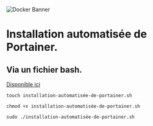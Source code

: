 ![Docker Banner](https://thingsolver.com/wp-content/uploads/docker-cover.png)

# Installation automatisée de Portainer.

## Via un fichier bash.
[Disponible ici](installation-automatisée-de-portainer.md)
```
touch installation-automatisée-de-portainer.sh
```
```
chmod +x installation-automatisée-de-portainer.sh
```
```
sudo ./installation-automatisée-de-portainer.sh
```
